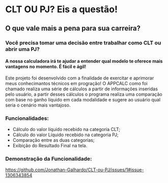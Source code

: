 # CLT OU PJ? Eis a questão!
## O que vale mais a pena para sua carreira?

### Você precisa tomar uma decisão entre trabalhar como CLT ou abrir uma PJ?
#### A nossa calculadora irá te ajudar a entender qual modelo te oferece mais vantagens no momento. É fácil e ágil!

Este projeto foi desenvolvido com a finalidade de exercitar e aprimorar meus conhecimantos técnicos em progração! 
O APPCALC como foi chamado realiza uma série de cálculos a partir de informações inseridas pelo usuário, a partir desses cálculos o programa realiza uma comparação com base no ganho líquido em cada modalidade e sugere ao usuário qual seria o cenário mais vantajoso. 

### Funcionalidades:
- Cálculo do valor líquido recebido na categoria CLT;  
- Cálculo do valor Líquido recebido na categoria PJ; 
- Comparação entre as duas categorias; 
- Exibição do Resultado Final na tela. 

### Demonstração da Funcionalidade:
https://github.com/Jonathan-Galhardo/CLT-ou-PJ/issues/1#issue-1306343854


